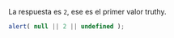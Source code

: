 La respuesta es `2`, ese es el primer valor truthy.

```js run
alert( null || 2 || undefined );
```

